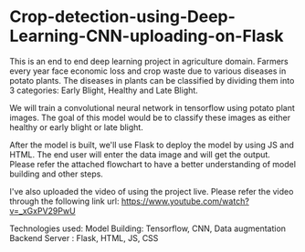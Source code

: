 ﻿# Crop-detection-using-Deep-Learning-CNN-uploading-on-Flask

This is an end to end deep learning project in agriculture domain. Farmers every year face economic loss and crop waste due to various diseases in potato plants. The diseases in plants can be classified by dividing them into 3 categories: Early Blight, Healthy and Late Blight. 

We will train a convolutional neural network in tensorflow using potato plant images. The goal of this model would be to classify these images as either healthy or early blight or late blight.

After the model is built, we'll use Flask to deploy the model by using JS and HTML. The end user will enter the data image and will get the output. Please refer the attached flowchart to have a better understanding of model building and other steps. 

I've also uploaded the video of using the project live. Please refer the video through the following link url: https://www.youtube.com/watch?v=_xGxPV29PwU

Technologies used:
Model Building: Tensorflow, CNN, Data augmentation
Backend Server : Flask, HTML, JS, CSS
